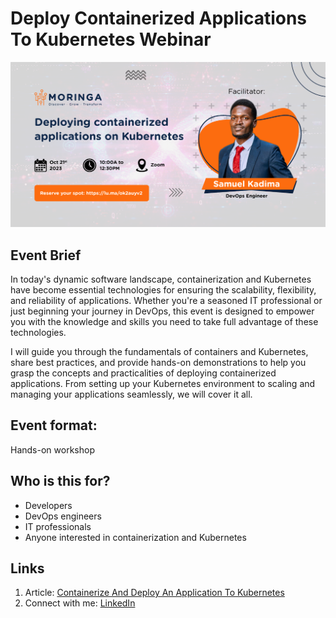 # Deploy Containerized Applications To Kubernetes Webinar
![poster](/images/Deploying-Kubernates-Event-FB.png)


## Event Brief

In today's dynamic software landscape, containerization and Kubernetes have become essential technologies for ensuring the scalability, flexibility, and reliability of applications. Whether you're a seasoned IT professional or just beginning your journey in DevOps, this event is designed to empower you with the knowledge and skills you need to take full advantage of these technologies.

I will guide you through the fundamentals of containers and Kubernetes, share best practices, and provide hands-on demonstrations to help you grasp the concepts and practicalities of deploying containerized applications. From setting up your Kubernetes environment to scaling and managing your applications seamlessly, we will cover it all.

## Event format:
Hands-on workshop 

## Who is this for?
- Developers
- DevOps engineers
- IT professionals
- Anyone interested in containerization and Kubernetes


## Links
1. Article:  [Containerize And Deploy An Application To Kubernetes](https://medium.com/@kadimasam/containerize-and-deploy-an-application-to-kubernetes-0fb0ce188da9)
2. Connect with me: [LinkedIn](https://www.linkedin.com/in/kadima-samuel-804103bb/)